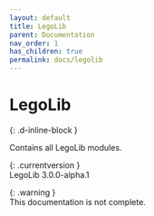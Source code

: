 ```yaml
---
layout: default
title: LegoLib
parent: Documentation
nav_order: 1
has_children: true
permalink: docs/legolib
---
```

# LegoLib 
{: .d-inline-block }  

Contains all LegoLib modules.  

{: .currentversion }  
LegoLib 3.0.0-alpha.1  

{: .warning }  
This documentation is not complete.  